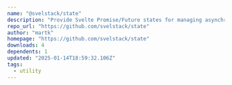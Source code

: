 ```yaml
---
name: "@svelstack/state"
description: "Provide Svelte Promise/Future states for managing asynchronous operations."
repo_url: "https://github.com/svelstack/state"
author: "martk"
homepage: "https://github.com/svelstack/state"
downloads: 4
dependents: 1
updated: "2025-01-14T18:59:32.106Z"
tags: 
  - utility
---
```

